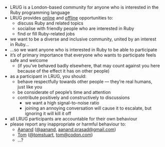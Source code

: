 * LRUG is a London-based community for anyone who is interested in the Ruby programming language
* LRUG provides [online](http://lrug.org/mailing-list) and [offline](http://lanyrd.com/series/lrug/) opportunities to:
    * discuss Ruby and related topics
    * socialise with friendly people who are interested in Ruby
    * find or fill Ruby-related jobs
* we want to be a diverse and inclusive community, united by an interest in Ruby…
* …so we want anyone who is interested in Ruby to be able to participate
* it’s of primary importance that everyone who wants to participate feels safe and welcome
    * (if you’ve behaved badly elsewhere, that may count against you here because of the effect it has on other people)
* as a participant in LRUG, you should:
    * behave respectfully towards other people — they’re real humans, just like you
    * be considerate of people’s time and attention
    * contribute positively and constructively to discussions
        * we want a high signal-to-noise ratio
        * joining an annoying conversation will cause it to escalate, but ignoring it will kill it off
* all LRUG participants are accountable for their own behaviour
* please report any inappropriate or harmful behaviour to:
    * [Aanand](http://aanandprasad.com/) ([@aanand](http://twitter.com/aanand), [aanand.prasad@gmail.com](mailto:aanand.prasad@gmail.com))
    * [Tom](http://codon.com/) ([@tomstuart](http://twitter.com/tomstuart), [tom@codon.com](mailto:tom@codon.com))
    * …?
